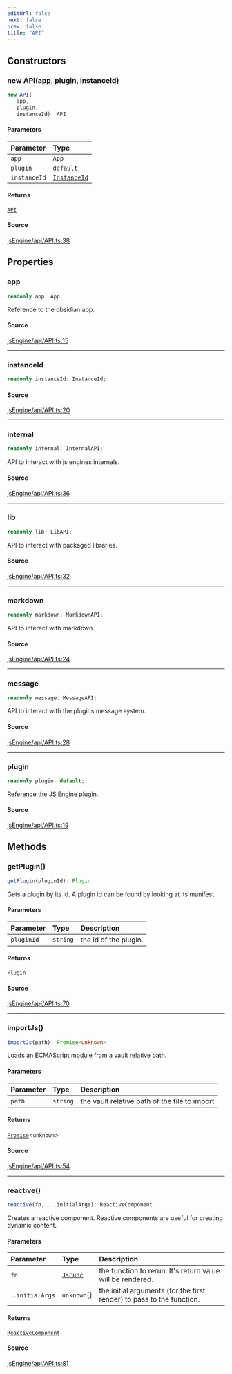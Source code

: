 ```yaml
---
editUrl: false
next: false
prev: false
title: "API"
---
```


## Constructors

### new API(app, plugin, instanceId)

```ts
new API(
   app, 
   plugin, 
   instanceId): API
```

#### Parameters

| Parameter | Type |
| :------ | :------ |
| `app` | `App` |
| `plugin` | `default` |
| `instanceId` | [`InstanceId`](InstanceId.md) |

#### Returns

[`API`](API.md)

#### Source

[jsEngine/api/API.ts:38](https://github.com/mProjectsCode/obsidian-js-engine-plugin/blob/ed3359bafa6ca5667a1f852b3d8e87476c86ce23/jsEngine/api/API.ts#L38)

## Properties

### app

```ts
readonly app: App;
```

Reference to the obsidian app.

#### Source

[jsEngine/api/API.ts:15](https://github.com/mProjectsCode/obsidian-js-engine-plugin/blob/ed3359bafa6ca5667a1f852b3d8e87476c86ce23/jsEngine/api/API.ts#L15)

***

### instanceId

```ts
readonly instanceId: InstanceId;
```

#### Source

[jsEngine/api/API.ts:20](https://github.com/mProjectsCode/obsidian-js-engine-plugin/blob/ed3359bafa6ca5667a1f852b3d8e87476c86ce23/jsEngine/api/API.ts#L20)

***

### internal

```ts
readonly internal: InternalAPI;
```

API to interact with js engines internals.

#### Source

[jsEngine/api/API.ts:36](https://github.com/mProjectsCode/obsidian-js-engine-plugin/blob/ed3359bafa6ca5667a1f852b3d8e87476c86ce23/jsEngine/api/API.ts#L36)

***

### lib

```ts
readonly lib: LibAPI;
```

API to interact with packaged libraries.

#### Source

[jsEngine/api/API.ts:32](https://github.com/mProjectsCode/obsidian-js-engine-plugin/blob/ed3359bafa6ca5667a1f852b3d8e87476c86ce23/jsEngine/api/API.ts#L32)

***

### markdown

```ts
readonly markdown: MarkdownAPI;
```

API to interact with markdown.

#### Source

[jsEngine/api/API.ts:24](https://github.com/mProjectsCode/obsidian-js-engine-plugin/blob/ed3359bafa6ca5667a1f852b3d8e87476c86ce23/jsEngine/api/API.ts#L24)

***

### message

```ts
readonly message: MessageAPI;
```

API to interact with the plugins message system.

#### Source

[jsEngine/api/API.ts:28](https://github.com/mProjectsCode/obsidian-js-engine-plugin/blob/ed3359bafa6ca5667a1f852b3d8e87476c86ce23/jsEngine/api/API.ts#L28)

***

### plugin

```ts
readonly plugin: default;
```

Reference the JS Engine plugin.

#### Source

[jsEngine/api/API.ts:19](https://github.com/mProjectsCode/obsidian-js-engine-plugin/blob/ed3359bafa6ca5667a1f852b3d8e87476c86ce23/jsEngine/api/API.ts#L19)

## Methods

### getPlugin()

```ts
getPlugin(pluginId): Plugin
```

Gets a plugin by its id. A plugin id can be found by looking at its manifest.

#### Parameters

| Parameter | Type | Description |
| :------ | :------ | :------ |
| `pluginId` | `string` | the id of the plugin. |

#### Returns

`Plugin`

#### Source

[jsEngine/api/API.ts:70](https://github.com/mProjectsCode/obsidian-js-engine-plugin/blob/ed3359bafa6ca5667a1f852b3d8e87476c86ce23/jsEngine/api/API.ts#L70)

***

### importJs()

```ts
importJs(path): Promise<unknown>
```

Loads an ECMAScript module from a vault relative path.

#### Parameters

| Parameter | Type | Description |
| :------ | :------ | :------ |
| `path` | `string` | the vault relative path of the file to import |

#### Returns

[`Promise`](https://developer.mozilla.org/docs/Web/JavaScript/Reference/Global_Objects/Promise)\<`unknown`\>

#### Source

[jsEngine/api/API.ts:54](https://github.com/mProjectsCode/obsidian-js-engine-plugin/blob/ed3359bafa6ca5667a1f852b3d8e87476c86ce23/jsEngine/api/API.ts#L54)

***

### reactive()

```ts
reactive(fn, ...initialArgs): ReactiveComponent
```

Creates a reactive component.
Reactive components are useful for creating dynamic content.

#### Parameters

| Parameter | Type | Description |
| :------ | :------ | :------ |
| `fn` | [`JsFunc`](../type-aliases/JsFunc.md) | the function to rerun. It's return value will be rendered. |
| ...`initialArgs` | `unknown`[] | the initial arguments (for the first render) to pass to the function. |

#### Returns

[`ReactiveComponent`](ReactiveComponent.md)

#### Source

[jsEngine/api/API.ts:81](https://github.com/mProjectsCode/obsidian-js-engine-plugin/blob/ed3359bafa6ca5667a1f852b3d8e87476c86ce23/jsEngine/api/API.ts#L81)

